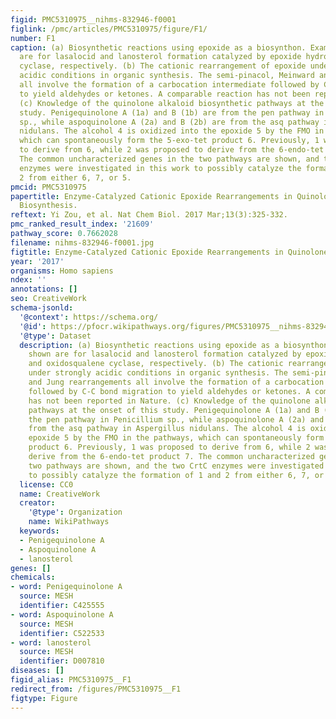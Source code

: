 ```yaml
---
figid: PMC5310975__nihms-832946-f0001
figlink: /pmc/articles/PMC5310975/figure/F1/
number: F1
caption: (a) Biosynthetic reactions using epoxide as a biosynthon. Examples shown
  are for lasalocid and lanosterol formation catalyzed by epoxide hydrolase and oxidosqualene
  cyclase, respectively. (b) The cationic rearrangement of epoxide under strongly
  acidic conditions in organic synthesis. The semi-pinacol, Meinward and Jung rearrangements
  all involve the formation of a carbocation intermediate followed by C-C bond migration
  to yield aldehydes or ketones. A comparable reaction has not been reported in Nature.
  (c) Knowledge of the quinolone alkaloid biosynthetic pathways at the onset of this
  study. Penigequinolone A (1a) and B (1b) are from the pen pathway in Penicillium
  sp., while aspoquinolone A (2a) and B (2b) are from the asq pathway in Aspergillus
  nidulans. The alcohol 4 is oxidized into the epoxide 5 by the FMO in the pathways,
  which can spontaneously form the 5-exo-tet product 6. Previously, 1 was proposed
  to derive from 6, while 2 was proposed to derive from the 6-endo-tet product 7.
  The common uncharacterized genes in the two pathways are shown, and the two CrtC
  enzymes were investigated in this work to possibly catalyze the formation of 1 and
  2 from either 6, 7, or 5.
pmcid: PMC5310975
papertitle: Enzyme-Catalyzed Cationic Epoxide Rearrangements in Quinolone Alkaloid
  Biosynthesis.
reftext: Yi Zou, et al. Nat Chem Biol. 2017 Mar;13(3):325-332.
pmc_ranked_result_index: '21609'
pathway_score: 0.7662028
filename: nihms-832946-f0001.jpg
figtitle: Enzyme-Catalyzed Cationic Epoxide Rearrangements in Quinolone Alkaloid Biosynthesis
year: '2017'
organisms: Homo sapiens
ndex: ''
annotations: []
seo: CreativeWork
schema-jsonld:
  '@context': https://schema.org/
  '@id': https://pfocr.wikipathways.org/figures/PMC5310975__nihms-832946-f0001.html
  '@type': Dataset
  description: (a) Biosynthetic reactions using epoxide as a biosynthon. Examples
    shown are for lasalocid and lanosterol formation catalyzed by epoxide hydrolase
    and oxidosqualene cyclase, respectively. (b) The cationic rearrangement of epoxide
    under strongly acidic conditions in organic synthesis. The semi-pinacol, Meinward
    and Jung rearrangements all involve the formation of a carbocation intermediate
    followed by C-C bond migration to yield aldehydes or ketones. A comparable reaction
    has not been reported in Nature. (c) Knowledge of the quinolone alkaloid biosynthetic
    pathways at the onset of this study. Penigequinolone A (1a) and B (1b) are from
    the pen pathway in Penicillium sp., while aspoquinolone A (2a) and B (2b) are
    from the asq pathway in Aspergillus nidulans. The alcohol 4 is oxidized into the
    epoxide 5 by the FMO in the pathways, which can spontaneously form the 5-exo-tet
    product 6. Previously, 1 was proposed to derive from 6, while 2 was proposed to
    derive from the 6-endo-tet product 7. The common uncharacterized genes in the
    two pathways are shown, and the two CrtC enzymes were investigated in this work
    to possibly catalyze the formation of 1 and 2 from either 6, 7, or 5.
  license: CC0
  name: CreativeWork
  creator:
    '@type': Organization
    name: WikiPathways
  keywords:
  - Penigequinolone A
  - Aspoquinolone A
  - lanosterol
genes: []
chemicals:
- word: Penigequinolone A
  source: MESH
  identifier: C425555
- word: Aspoquinolone A
  source: MESH
  identifier: C522533
- word: lanosterol
  source: MESH
  identifier: D007810
diseases: []
figid_alias: PMC5310975__F1
redirect_from: /figures/PMC5310975__F1
figtype: Figure
---
```

